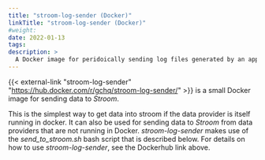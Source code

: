 ```yaml
---
title: "stroom-log-sender (Docker)"
linkTitle: "stroom-log-sender (Docker)"
#weight:
date: 2022-01-13
tags: 
description: >
  A Docker image for peridoically sending log files generated by an application to Stroom.
---
```


{{< external-link "stroom-log-sender" "https://hub.docker.com/r/gchq/stroom-log-sender/" >}} is a small Docker image for sending data to _Stroom_. 

This is the simplest way to get data into stroom if the data provider is itself running in docker. 
It can also be used for sending data to _Stroom_ from data providers that are not running in Docker.
_stroom-log-sender_ makes use of the _send_to_stroom.sh_ bash script that is described below.
For details on how to use _stroom-log-sender_, see the Dockerhub link above.
